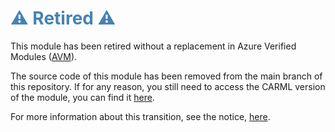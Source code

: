 <h1 style="color: steelblue;">⚠️ Retired ⚠️</h1>

This module has been retired without a replacement in Azure Verified Modules ([AVM](https://aka.ms/AVM)).

The source code of this module has been removed from the main branch of this repository. If for any reason, you still need to access the CARML version of the module, you can find it [here](https://github.com/Azure/ResourceModules/tree/module-archive/modules/cache/redis-enterprise).

For more information about this transition, see the notice, [here](https://github.com/Azure/ResourceModules?tab=readme-ov-file#%EF%B8%8F-CARML---AVM-transition-%EF%B8%8F).
